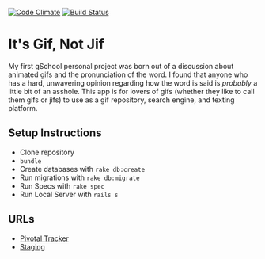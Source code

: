 [![Code Climate](https://codeclimate.com/github/JennyAllar/itsgifnotjif.png)](https://codeclimate.com/github/JennyAllar/itsgifnotjif)
[![Build Status](https://travis-ci.org/JennyAllar/itsgifnotjif.svg?branch=master)](https://travis-ci.org/JennyAllar/itsgifnotjif)
# It's Gif, Not Jif
My first gSchool personal project was born out of a discussion about animated gifs and the pronunciation of the word.
I found that anyone who has a hard, unwavering opinion regarding how the word is said is _probably_ a little bit of an
asshole. This app is for lovers of gifs (whether they like to call them gifs or jifs) to use as a gif repository, search
engine, and texting platform.

## Setup Instructions
* Clone repository
* `bundle`
* Create databases with `rake db:create`
* Run migrations with `rake db:migrate`
* Run Specs with `rake spec`
* Run Local Server with `rails s`

## URLs
* [Pivotal Tracker](https://www.pivotaltracker.com/n/projects/1074396 "Pivotal Tracker")
* [Staging](http://still-beach-9461.herokuapp.com/ "It's Gif, Not Jif Staging")